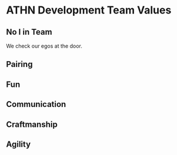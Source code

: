ATHN Development Team Values
============================

No I in Team
---------------------------------

We check our egos at the door. 

Pairing
---------------------------------


Fun
---------------------------------


Communication
---------------------------------


Craftmanship
---------------------------------

Agility
---------------------------------







